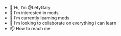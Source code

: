 - 👋 Hi, I’m @LetyGary
- 👀 I’m interested in mods
- 🌱 I’m currently learning mods
- 💞️ I’m looking to collaborate on everything i can learn 
- 📫 How to reach me 

<!---
LetyGary/LetyGary is a ✨ special ✨ repository because its `README.md` (this file) appears on your GitHub profile.
You can click the Preview link to take a look at your changes.
--->
